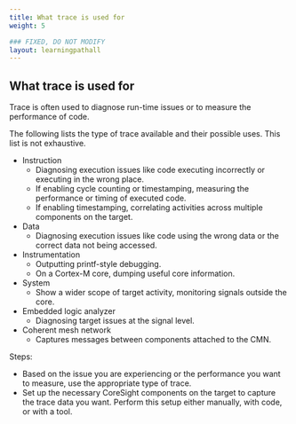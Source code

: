 ```yaml
---
title: What trace is used for
weight: 5

### FIXED, DO NOT MODIFY
layout: learningpathall
---
```


## What trace is used for
Trace is often used to diagnose run-time issues or to measure the performance of code.

The following lists the type of trace available and their possible uses. This list is not exhaustive.

- Instruction
  - Diagnosing execution issues like code executing incorrectly or executing in the wrong place.
  - If enabling cycle counting or timestamping, measuring the performance or timing of executed code.
  - If enabling timestamping, correlating activities across multiple components on the target.
- Data
  - Diagnosing execution issues like code using the wrong data or the correct data not being accessed. 
- Instrumentation
  - Outputting printf-style debugging.
  - On a Cortex-M core, dumping useful core information.
- System
  - Show a wider scope of target activity, monitoring signals outside the core.
- Embedded logic analyzer
  - Diagnosing target issues at the signal level. 
- Coherent mesh network
  - Captures messages between components attached to the CMN.

Steps:
- Based on the issue you are experiencing or the performance you want to measure, use the appropriate type of trace.
- Set up the necessary CoreSight components on the target to capture the trace data you want. Perform this setup either manually, with code, or with a tool. 

